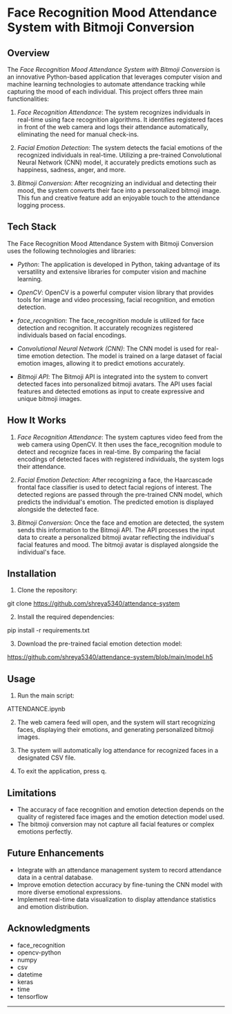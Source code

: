 # Face Recognition Mood Attendance System with Bitmoji Conversion

## Overview

The *Face Recognition Mood Attendance System with Bitmoji Conversion* is an innovative Python-based application that leverages computer vision and machine learning technologies to automate attendance tracking while capturing the mood of each individual. This project offers three main functionalities:

1. *Face Recognition Attendance*: The system recognizes individuals in real-time using face recognition algorithms. It identifies registered faces in front of the web camera and logs their attendance automatically, eliminating the need for manual check-ins.

2. *Facial Emotion Detection*: The system detects the facial emotions of the recognized individuals in real-time. Utilizing a pre-trained Convolutional Neural Network (CNN) model, it accurately predicts emotions such as happiness, sadness, anger, and more.

3. *Bitmoji Conversion*: After recognizing an individual and detecting their mood, the system converts their face into a personalized bitmoji image. This fun and creative feature add an enjoyable touch to the attendance logging process.

## Tech Stack

The Face Recognition Mood Attendance System with Bitmoji Conversion uses the following technologies and libraries:

- *Python*: The application is developed in Python, taking advantage of its versatility and extensive libraries for computer vision and machine learning.

- *OpenCV*: OpenCV is a powerful computer vision library that provides tools for image and video processing, facial recognition, and emotion detection.

- *face_recognition*: The face_recognition module is utilized for face detection and recognition. It accurately recognizes registered individuals based on facial encodings.

- *Convolutional Neural Network (CNN)*: The CNN model is used for real-time emotion detection. The model is trained on a large dataset of facial emotion images, allowing it to predict emotions accurately.

- *Bitmoji API*: The Bitmoji API is integrated into the system to convert detected faces into personalized bitmoji avatars. The API uses facial features and detected emotions as input to create expressive and unique bitmoji images.

## How It Works

1. *Face Recognition Attendance*: The system captures video feed from the web camera using OpenCV. It then uses the face_recognition module to detect and recognize faces in real-time. By comparing the facial encodings of detected faces with registered individuals, the system logs their attendance.

2. *Facial Emotion Detection*: After recognizing a face, the Haarcascade frontal face classifier is used to detect facial regions of interest. The detected regions are passed through the pre-trained CNN model, which predicts the individual's emotion. The predicted emotion is displayed alongside the detected face.

3. *Bitmoji Conversion*: Once the face and emotion are detected, the system sends this information to the Bitmoji API. The API processes the input data to create a personalized bitmoji avatar reflecting the individual's facial features and mood. The bitmoji avatar is displayed alongside the individual's face.

## Installation

1. Clone the repository:


git clone https://github.com/shreya5340/attendance-system


2. Install the required dependencies:


pip install -r requirements.txt


3. Download the pre-trained facial emotion detection model:

https://github.com/shreya5340/attendance-system/blob/main/model.h5
## Usage

1. Run the main script:


ATTENDANCE.ipynb


2. The web camera feed will open, and the system will start recognizing faces, displaying their emotions, and generating personalized bitmoji images.

3. The system will automatically log attendance for recognized faces in a designated CSV file.

4. To exit the application, press q.

## Limitations

- The accuracy of face recognition and emotion detection depends on the quality of registered face images and the emotion detection model used.
- The bitmoji conversion may not capture all facial features or complex emotions perfectly.

## Future Enhancements

- Integrate with an attendance management system to record attendance data in a central database.
- Improve emotion detection accuracy by fine-tuning the CNN model with more diverse emotional expressions.
- Implement real-time data visualization to display attendance statistics and emotion distribution.

## Acknowledgments

- face_recognition
- opencv-python
- numpy
- csv
- datetime
- keras
- time
- tensorflow

---
